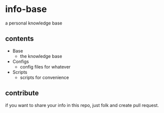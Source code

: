 # info-base
a personal knowledge base
## contents
- Base
    - the knowledge base
- Configs
    - config files for whatever
- Scripts
    - scripts for convenience
 
## contribute
if you want to share your info in this repo, just folk and create pull request.